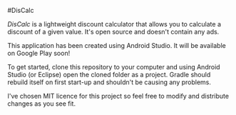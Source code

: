 #DisCalc

_DisCalc_ is a lightweight discount calculator that allows you to calculate a discount of a given value. It's open source and doesn't contain any ads.

This application has been created using Android Studio. It will be available on Google Play soon!

To get started, clone this repository to your computer and using Android Studio (or Eclipse) open the cloned folder as a project. Gradle should rebuild itself on first start-up and shouldn't be causing any problems.

I've chosen MIT licence for this project so feel free to modify and distribute changes as you see fit.